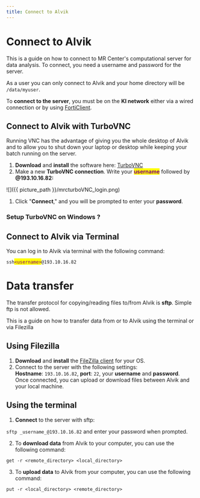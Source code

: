 ```yaml
---
title: Connect to Alvik
---
```


# Connect to Alvik
This is a guide on how to connect to MR Center's computational server for data analysis. To connect, you need a username and password for the server.

As a user you can only connect to Alvik and your home directory will be `/data/myuser`.

To **connect to the server**, you must be on the **KI network** either via a wired connection or by using [FortiClient](https://staff.ki.se/tools-and-support/it-and-telephony/tools-for-working-off-campus/vpn-service-ki-vpn).

## Connect to Alvik with TurboVNC
Running VNC has the advantage of giving you the whole desktop of Alvik and to allow you to shut down your laptop or desktop while keeping your batch running on the server.
1. **Download** and **install** the software here: [TurboVNC](https://www.turbovnc.org/)
2.  Make a new **TurboVNC connection**. Write your <mark style="color:purple;">**username**</mark> followed by **@193.10.16.82:**

![]({{ picture_path }}/mrcturboVNC_login.png)

1. Click "**Connect**," and you will be prompted to enter your **password**.

### Setup TurboVNC on Windows ?


## Connect to Alvik via Terminal

You can log in to Alvik via terminal with the following command:

`ssh`<mark style="color:purple;">`<username>`</mark>`@193.10.16.82`

# Data transfer

The transfer protocol for copying/reading files to/from Alvik is **sftp**. Simple ftp is not allowed. 

This is a guide on how to transfer data from or to Alvik using the terminal or via Filezilla

## Using Filezilla

1. **Download** and **install** the [FileZilla client](https://filezilla-project.org) for your OS.
2. Connect to the server with the following settings: \
   **Hostname**: `193.10.16.82`, **port**: `22`, your **username** and **password**. \
   Once connected, you can upload or download files between Alvik and your local machine.

## Using the terminal

1. **Connect** to the server with sftp:

&#x20;`sftp _username_@193.10.16.82` and enter your password when prompted.

2. To **download data** from Alvik to your computer, you can use the following command:

`get -r <remote_directory> <local_directory>`

3. To **upload data** to Alvik from your computer, you can use the following command:

`put -r <local_directory> <remote_directory>`
